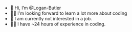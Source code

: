 - 👋 Hi, I’m @Logan-Butler
- 🧑‍💻 I'm looking forward to learn a lot more about coding
- 💼 I am currently not interested in a job.
- 👨‍🎓 I have ~24 hours of experience in coding.
<!---
Logan-Butler/Logan-Butler is a ✨ special ✨ repository because its `README.md` (this file) appears on your GitHub profile.
You can click the Preview link to take a look at your changes.
--->
